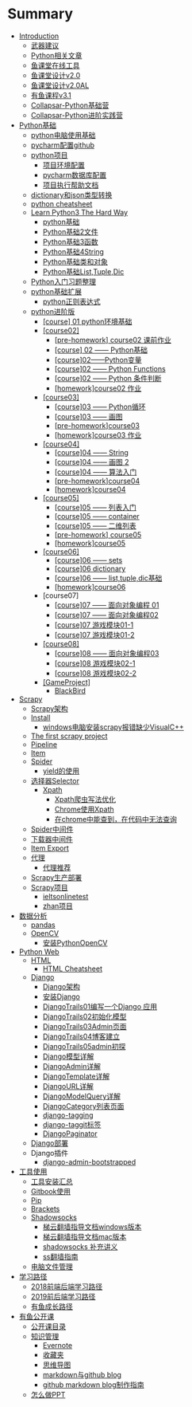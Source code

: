 # Summary

* [Introduction](README.md)
  * [武器建议](wu-qi-jian-yi.md)
  * [Python相关文章](pythonkai-fa-zhe-nian-du-diao-cha-bao-gao.md)
  * [鱼课堂在线工具](yu-ke-tang-zai-xian-gong-ju.md)
  * [鱼课堂设计v2.0](yu-ke-tang-she-ji-v2-0.md)
  * [鱼课堂设计v2.0AL](yu-ke-tang-she-ji-v2-0al.md)
  * [有鱼课程v3.1](you-yu-ke-cheng-v3-1.md)
  * [Collapsar-Python基础营](collapsar-pythonji-chu-ying.md)
  * [Collapsar-Python进阶实践营](collapsar-pythonjin-jie-shi-jian-ying.md)
* [Python基础](pythonji-chu.md)
  * [python电脑使用基础](pythondian-nao-shi-yong-ji-chu.md)
  * [pycharm配置github](pycharmpei-zhi-github.md)
  * [python项目](pythonxiang-mu-fen-zu.md)
    * [项目环境配置](pythonxiang-mu-fen-zu/xiang-mu-huan-jing-pei-zhi.md)
    * [pycharm数据库配置](pythonxiang-mu-fen-zu/pycharmshu-ju-ku-pei-zhi.md)
    * [项目执行帮助文档](pythonxiang-mu-fen-zu/xiang-mu-zhi-xing-bang-zhu-wen-dang.md)
  * [dictionary和json类型转换](dictionaryhe-json-lei-xing-zhuan-huan.md)
  * [python cheatsheet](python-cheatsheet.md)
  * [Learn Python3 The Hard Way](learn-python3-the-hard-way.md)
    * [python基础](pythonji-chu.md)
    * [Python基础2文件](pythonji-chu-2-wen-jian.md)
    * [Python基础3函数](pythonji-chu-3-han-shu.md)
    * [Python基础4String](pythonji-chu-4string.md)
    * [Python基础类和对象](pythonji-chu-lei-he-dui-xiang.md)
    * [Python基础List,Tuple,Dic](pythonji-chu-list-tuple-dic.md)
  * [Python入门习题整理](pythonru-men-xi-ti-zheng-li.md)
  * [python基础扩展](pythonji-chu-kuo-zhan.md)
    * [python正则表达式](pythonji-chu-kuo-zhan/pythonzheng-ze-biao-da-shi.md)
  * [python进阶版](pythonjin-jie-ban.md)
    * [\[course\] 01 python环境基础](pythonjin-jie-ban/course-01-pythonhuan-jing-ji-chu.md)
    * [\[course02\]](pythonjin-jie-ban/course02.md)
      * [\[pre-homework\] course02 课前作业](pythonjin-jie-ban/pre-homework-course02-ke-qian-zuo-ye.md)
      * [\[course\] 02 —— Python基础](pythonjin-jie-ban/course-02-pythonji-chu.md)
      * [\[course\]02——Python变量](pythonjin-jie-ban/course02pythonbian-liang.md)
      * [\[course\]02 —— Python Functions](pythonjin-jie-ban/course02-python-functions.md)
      * [\[course\]02 —— Python 条件判断](pythonjin-jie-ban/course02-python-tiao-jian-pan-duan.md)
      * [\[homework\]course02 作业](pythonjin-jie-ban/homeworkcourse02-zuo-ye.md)
    * [\[course03\]](pythonjin-jie-ban/course03.md)
      * [\[course\]03 —— Python循环](pythonjin-jie-ban/course03/course03-pythonxun-huan.md)
      * [\[course\]03 —— 画图](pythonjin-jie-ban/course03/course03-hua-tu.md)
      * [\[pre-homework\]course03](pythonjin-jie-ban/course03/pre-homeworkcourse03.md)
      * [\[homework\]course03 作业](pythonjin-jie-ban/course03/homeworkcourse03-zuo-ye.md)
    * [\[course04\]](pythonjin-jie-ban/course04.md)
      * [\[course\]04 —— String](pythonjin-jie-ban/course04/course04-string.md)
      * [\[course\]04 —— 画图 2](pythonjin-jie-ban/course04/course04-hua-tu-2.md)
      * [\[course\]04 —— 算法入门](pythonjin-jie-ban/course04/course04-suan-fa-ru-men.md)
      * [\[pre-homework\]course04](pythonjin-jie-ban/course04/pre-homeworkcourse04.md)
      * [\[homework\]course04](pythonjin-jie-ban/course04/homeworkcourse04.md)
    * [\[course05\]](pythonjin-jie-ban/course05.md)
      * [\[course\]05 —— 列表入门](pythonjin-jie-ban/course05/course05-lie-biao-ru-men.md)
      * [\[course\]05 —— container](pythonjin-jie-ban/course05/course05-container.md)
      * [\[course\]05 —— 二维列表](pythonjin-jie-ban/course05/course05-er-wei-lie-biao.md)
      * [\[pre-homework\] course05](pythonjin-jie-ban/course05/pre-homework-course05.md)
      * [\[homework\]course05](pythonjin-jie-ban/course05/homeworkcourse05.md)
    * [\[course06\]](pythonjin-jie-ban/course06.md)
      * [\[course\]06 —— sets ](pythonjin-jie-ban/course05/course05-sets.md)
      * [\[course\]06 dictionary](pythonjin-jie-ban/course05/course05-dictionary.md)
      * [\[course\]06 —— list,tuple,dic基础](pythonjin-jie-ban/course05/course05-listtupledicji-chu.md)
      * [\[homework\]course06](pythonjin-jie-ban/course05/homeworkcourse06.md)
    * \[course07\]
      * [\[course\]07 —— 面向对象编程 01 ](pythonjin-jie-ban/course07-mian-xiang-dui-xiang-bian-cheng-01.md)
      * [\[course\]07 —— 面向对象编程02](pythonjin-jie-ban/course07-mian-xiang-dui-xiang-bian-cheng-02.md)
      * [\[course\]07 游戏模块01-1](pythonjin-jie-ban/course07-you-xi-mo-kuai-01.md)
      * [\[course\]07 游戏模块01-2](pythonjin-jie-ban/course07-you-xi-mo-kuai-01-2.md)
    * [\[course08\]](pythonjin-jie-ban/course08.md)
      * [\[course\]08 —— 面向对象编程03](pythonjin-jie-ban/course08/course08-mian-xiang-dui-xiang-bian-cheng-03.md)
      * [\[course\]08 游戏模块02-1](pythonjin-jie-ban/course08/course08-you-xi-mo-kuai-02-1.md)
      * [\[course\]08 游戏模块02-2](pythonjin-jie-ban/course08/course08-you-xi-mo-kuai-02-2.md)
    * [\[GameProject\]](pythonjin-jie-ban/gameproject.md)
      * [BlackBird](pythonjin-jie-ban/gameproject/blackbird.md)
* [Scrapy](scrapy/README.md)
  * [Scrapy架构](scrapy/scrapyjia-gou.md)
  * [Install](scrapy/introduction.md)
    * [windows电脑安装scrapy报错缺少VisualC++](scrapy/introduction/windowsdian-nao-an-zhuang-scrapy-bao-cuo-que-shao-visualc-++.md)
  * [The first scrapy project](scrapy/the-first-scrapy-project.md)
  * [Pipeline](scrapy/pipeline.md)
  * [Item](scrapy/item.md)
  * [Spider](scrapy/spider.md)
    * [yield的使用](scrapy/spider/yieldde-shi-yong.md)
  * [选择器Selector](scrapy/xuan-zeqi-selector.md)
    * [Xpath](scrapy/xpath.md)
      * [Xpath爬虫写法优化](scrapy/xpath/xpathpa-chong-xie-fa-you-hua.md)
      * [Chrome使用Xpath](scrapy/xpath/chromeshi-yong-xpath.md)
      * [在chrome中能查到，在代码中无法查询](scrapy/xpath/zai-chrome-zhong-neng-cha-dao-ff0c-zai-dai-ma-zhong-wu-fa-cha-xun.md)
  * [Spider中间件](scrapy/spiderzhong-jian-jian.md)
  * [下载器中间件](scrapy/xia-zai-qi-zhong-jian-jian.md)
  * [Item Export](scrapy/item-export.md)
  * [代理](scrapy/dai-li.md)
    * [代理推荐](scrapy/dai-li/dai-li-tui-jian.md)
  * [Scrapy生产部署](scrapy/scrapysheng-chan-bu-shu.md)
  * [Scrapy项目](scrapy/scrapyxiang-mu.md)
    * [ieltsonlinetest](scrapy/scrapyxiang-mu/ieltsonlinetestxiang-mu.md)
    * [zhan项目](scrapy/scrapyxiang-mu/zhanxiang-mu.md)
* [数据分析](shu-ju-fen-xi.md)
  * [pandas](shu-ju-fen-xi/pandas.md)
  * [OpenCV](shu-ju-fen-xi/opencv.md)
    * [安装PythonOpenCV](shu-ju-fen-xi/opencv/an-zhuang-pythonopencv.md)
* [Python Web](python-web.md)
  * [HTML](python-web/html.md)
    * [HTML Cheatsheet](python-web/html/html-cheatsheet.md)
  * [Django](python-web/django.md)
    * [Django架构](python-web/django/djangojia-gou.md)
    * [安装Django](python-web/django/an-zhuang-django.md)
    * [DjangoTrails01编写一个Django 应用](python-web/django/djangotrails01bian-xie-yi-ge-django-ying-yong.md)
    * [DjangoTrails02初始化模型](python-web/django/djangotrails02chu-shi-hua-mo-xing.md)
    * [DjangoTrails03Admin页面](python-web/django/djangotrails03adminye-mian.md)
    * [DjangoTrails04博客建立](python-web/django/djangotrails04blog.md)
    * [DjangoTrails05admin初探](python-web/django/djangotrails05adminchu-tan.md)
    * [Django模型详解](python-web/django/djangomo-xing-xiang-jie.md)
    * [DjangoAdmin详解](python-web/django/djangoadminxiang-jie.md)
    * [DjangoTemplate详解](python-web/django/djangotemplatexiang-jie.md)
    * [DjangoURL详解](python-web/django/djangourl.md)
    * [DjangoModelQuery详解](python-web/django/djangomodelqueryxiang-jie.md)
    * [DjangoCategory列表页面](python-web/django/djangocategorylie-biao-ye-mian.md)
    * [django-tagging](python-web/django/django-tagging.md)
    * [django-taggit标签](python-web/django/django-taggitbiao-qian.md)
    * [DjangoPaginator](python-web/django/djangopaginator.md)
  * [Django部署](python-web/djangobu-shu.md)
  * Django插件
    * [django-admin-bootstrapped](python-web/django-admin-bootstrapped.md)
* [工具使用](gong-ju-shi-yong.md)
  * [工具安装汇总](gong-ju-shi-yong/gong-ju-an-zhuang-hui-zong.md)
  * [Gitbook使用](gong-ju-shi-yong/gitbookshi-yong.md)
  * [Pip](gong-ju-shi-yong/pip.md)
  * [Brackets](gong-ju-shi-yong/brackets.md)
  * [Shadowsocks](gong-ju-shi-yong/shadowsocks.md)
    * [梯云翻墙指导文档windows版本](gong-ju-shi-yong/shadowsocks/ti-yun-fan-qiang-zhi-dao-wen-dang-windows-ban-ben.md)
    * [梯云翻墙指导文档mac版本](gong-ju-shi-yong/shadowsocks/ti-yun-fan-qiang-zhi-dao-wen-dang-mac-ban-ben.md)
    * [shadowsocks 补充讲义](gong-ju-shi-yong/shadowsocks/shadowsocks-bu-chong-jiang-yi.md)
    * [ss翻墙指南](gong-ju-shi-yong/shadowsocks/ssfan-qiang-zhi-nan.md)
  * [电脑文件管理](gong-ju-shi-yong/dian-nao-wen-jian-guan-li.md)
* [学习路径](xue-xi-lu-jing.md)
  * [2018前端后端学习路径](xue-xi-lu-jing/2018qian-duan-hou-duan-xue-xi-lu-jing.md)
  * [2019前后端学习路径](xue-xi-lu-jing/2019qian-hou-duan-xue-xi-lu-jing.md)
  * [有鱼成长路径](xue-xi-lu-jing/you-yu-fa-zhan-lu-jing.md)
* [有鱼公开课](you-yu-gong-kai-ke.md)
  * [公开课目录](gong-ju-shi-yong/gong-kai-ke-mu-lu.md)
  * [知识管理](gong-ju-shi-yong/zhi-shi-guan-li.md)
    * [Evernote](gong-ju-shi-yong/zhi-shi-guan-li/evernote.md)
    * [收藏夹](gong-ju-shi-yong/zhi-shi-guan-li/shou-cang-jia.md)
    * [思维导图](gong-ju-shi-yong/zhi-shi-guan-li/si-wei-dao-tu.md)
    * [markdown与github blog](gong-ju-shi-yong/zhi-shi-guan-li/markdownyu-githubblog.md)
    * [github markdown blog制作指南](gong-ju-shi-yong/zhi-shi-guan-li/github-markdown-blogzhi-zuo-zhi-nan.md)
  * [怎么做PPT](you-yu-gong-kai-ke/zen-yao-zuo-ppt.md)

